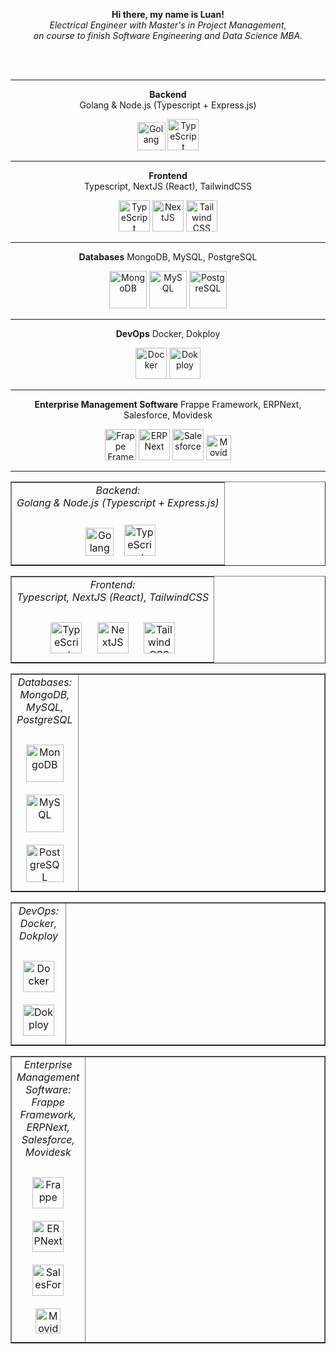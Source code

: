 <p align="center">
  <b>Hi there, my name is Luan!</b>
  <br>
  <i>
    Electrical Engineer with Master's in Project Management, <br> on course to finish Software Engineering and Data Science MBA.
  </i>
</p>
<br><br>

<div align="center">

---

**Backend**  
Golang & Node.js (Typescript + Express.js)  

<img 
  src="https://upload.wikimedia.org/wikipedia/commons/thumb/0/05/Go_Logo_Blue.svg/1200px-Go_Logo_Blue.svg.png" 
  alt="Golang"
  href="https://go.dev/"
  height="45" 
/>
<img 
  src="https://profilinator.rishav.dev/skills-assets/typescript-original.svg" 
  alt="TypeScript"
  href="https://www.typescriptlang.org/"
  height="50" 
/>

---

**Frontend**  
Typescript, NextJS (React), TailwindCSS  

<img 
  src="https://profilinator.rishav.dev/skills-assets/typescript-original.svg" 
  alt="TypeScript"
  href="https://www.typescriptlang.org/"
  height="50" 
/>
<img 
  src="https://profilinator.rishav.dev/skills-assets/nextjs.png" 
  alt="NextJS"
  href="https://nextjs.org/"
  height="50" 
/>
<img 
  src="https://profilinator.rishav.dev/skills-assets/tailwindcss.svg" 
  alt="Tailwind CSS"
  href="https://www.tailwindcss.com/"
  height="50" 
/>

---

**Databases**
MongoDB, MySQL, PostgreSQL

<img 
  src="https://profilinator.rishav.dev/skills-assets/mongodb-original-wordmark.svg" 
  alt="MongoDB"
  href="https://www.mongodb.com/"
  height="60" 
/>
<img 
  src="https://profilinator.rishav.dev/skills-assets/mysql-original-wordmark.svg" 
  alt="MySQL"
  href="https://www.mysql.com/"
  height="60" 
/>
<img 
  src="https://profilinator.rishav.dev/skills-assets/postgresql-original-wordmark.svg" 
  alt="PostgreSQL"
  href="https://www.postgresql.org/"
  height="60" 
/>

---

**DevOps**
Docker, Dokploy

<img 
  src="https://profilinator.rishav.dev/skills-assets/docker-original-wordmark.svg" 
  alt="Docker"
  href="https://www.docker.com/"
  height="50" 
/>
<img 
  src="https://avatars.githubusercontent.com/u/156882017" 
  alt="Dokploy"
  href="https://dokploy.com/"
  height="50" 
/>

---

**Enterprise Management Software**
Frappe Framework, ERPNext, Salesforce, Movidesk

<img 
  src="https://avatars.githubusercontent.com/u/836974" 
  alt="Frappe Framework"
  href="https://frappeframework.com/"
  height="50" 
/>
<img 
  src="https://github.com/frappe/erpnext/raw/develop/erpnext/public/images/v16/erpnext.svg" 
  alt="ERPNext"
  href="https://erpnext.com/"
  height="50" 
/>
<img 
  src="https://profilinator.rishav.dev/skills-assets/salesforce.png" 
  alt="Salesforce"
  href="https://www.salesforce.com/"
  height="50" 
/>
<img 
  src="https://registration.movidesk.com/Content/images/movidesk-form.svg" 
  alt="Movidesk"
  href="https://www.movidesk.com/"
  height="40" 
/>

---
</div>


<table width="100%" border="1">
  <tr>
    <td valign="top" align="center">
        <i> Backend: </i> <br>
        <i> Golang & Node.js (Typescript + Express.js) </i> <br><br>
        <a href="https://go.dev/" target="_blank"><img style="margin: 10px"
          src="https://upload.wikimedia.org/wikipedia/commons/thumb/0/05/Go_Logo_Blue.svg/1200px-Go_Logo_Blue.svg.png" alt="Golang" height="45" /></a>
        <a href="https://www.typescriptlang.org/" target="_blank"><img style="margin: 2px"
          src="https://profilinator.rishav.dev/skills-assets/typescript-original.svg" alt="TypeScript" height="50" /></a>
    </td>
  </tr>
</table>
<table width="100%" border="1">
  <tr>
    <td valign="top" align="center">
      <i> Frontend: </i> <br>
      <i> Typescript, NextJS (React), TailwindCSS </i> <br><br>
      <a href="https://en.wikipedia.org/wiki/HTML5" target="_blank"><img style="margin: 10px"
        src="https://profilinator.rishav.dev/skills-assets/typescript-original.svg" alt="TypeScript" height="50" /></a>
      <a href="https://nextjs.org/" target="_blank"><img style="margin: 10px"
        src="https://profilinator.rishav.dev/skills-assets/nextjs.png" alt="NextJS" height="50" /></a>  
      <a href="https://www.tailwindcss.com/" target="_blank"><img style="margin: 10px"
        src="https://profilinator.rishav.dev/skills-assets/tailwindcss.svg" alt="Tailwind CSS" height="50" /></a>
    </td>
  </tr>
</table>
<table width="100%" border="1">
  <tr>
    <td valign="top" align="center">
      <i> Databases: </i> <br>
      <i> MongoDB, MySQL, PostgreSQL </i> <br><br>
      <a href="https://www.mongodb.com/" target="_blank"><img style="margin: 10px"
        src="https://profilinator.rishav.dev/skills-assets/mongodb-original-wordmark.svg" alt="MongoDB" height="60" /></a>  
      <a href="https://www.mysql.com/" target="_blank"><img style="margin: 10px"
        src="https://profilinator.rishav.dev/skills-assets/mysql-original-wordmark.svg" alt="MySQL" height="60" /></a>  
      <a href="https://www.postgresql.org/" target="_blank"><img style="margin: 10px"
        src="https://profilinator.rishav.dev/skills-assets/postgresql-original-wordmark.svg" alt="PostgreSQL" height="60" /></a>  
    </td>
    <td width="100%"></td>
  </tr>
</table>
<table width="100%" border="1">
  <tr>
    <td valign="top" align="center">
      <i> DevOps: </i><br>
      <i> Docker, Dokploy </i><br><br>
      <a href="https://www.docker.com/" target="_blank"><img style="margin: 10px"
        src="https://profilinator.rishav.dev/skills-assets/docker-original-wordmark.svg" alt="Docker" height="50" /></a>
      <a href="https://dokploy.com/" target="_blank"><img style="margin: 10px"
        src="https://avatars.githubusercontent.com/u/156882017" alt="Dokploy" height="50" /></a>
    </td>
    <td width="100%"></td>
  </tr>
</table>
<table width="100%" border="1">
  <tr>
    <td valign="top" align="center">
      <i> Enterprise Management Software: </i><br>
      <i> Frappe Framework, ERPNext, Salesforce, Movidesk </i><br><br>
      <a href="https://frappe.io/framework" target="_blank"><img style="margin: 10px"
        src="https://avatars.githubusercontent.com/u/836974" alt="Frappe" height="50" /></a>
      <a href="https://frappe.io/erpnext" target="_blank"><img style="margin: 10px"
        src="https://github.com/frappe/erpnext/raw/develop/erpnext/public/images/v16/erpnext.svg" alt="ERPNext" height="50" /></a>
      <a href="http://www.salesforce.com/" target="_blank"><img style="margin: 10px"
        src="https://profilinator.rishav.dev/skills-assets/salesforce.png" alt="SalesForce" height="50" /></a>
      <a href="https://www.movidesk.com/" target="_blank"><img style="margin: 10px"
        src="https://registration.movidesk.com/Content/images/movidesk-form.svg" alt="Movidesk" height="40" /></a>
    </td>
    <td width="100%"></td>
  </tr>
</table>